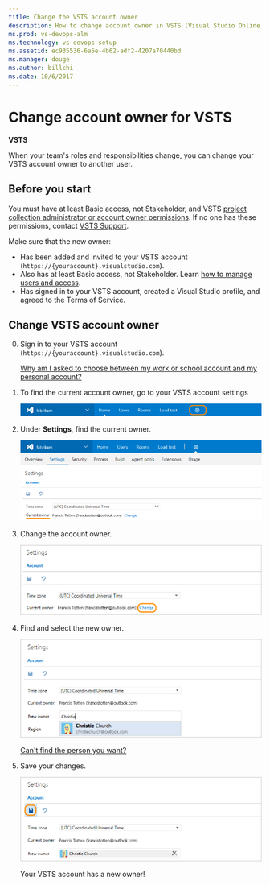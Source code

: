```yaml
---
title: Change the VSTS account owner 
description: How to change account owner in VSTS (Visual Studio Online, VSO, VSTS)
ms.prod: vs-devops-alm
ms.technology: vs-devops-setup
ms.assetid: ec935536-6a5e-4b62-adf2-4207a70440bd
ms.manager: douge
ms.author: billchi
ms.date: 10/6/2017
---
```


#  Change account owner for VSTS

**VSTS**

When your team's roles and responsibilities change, 
you can change your VSTS account owner to another user. 

<a name="ChangeOwner"></a>
## Before you start

You must have at least Basic access, not Stakeholder, and VSTS 
[project collection administrator or account owner permissions](faq-change-account-ownership.md#find-owner-pca). 
If no one has these permissions, contact 
[VSTS Support](https://www.visualstudio.com/team-services/support).

Make sure that the new owner: 

*	Has been added and invited to your VSTS account 
(```https://{youraccount}.visualstudio.com```).  
*	Also has at least Basic access, not Stakeholder. 
Learn [how to manage users and access](add-account-users-assign-access-levels.md).  
*	Has signed in to your VSTS account, 
created a Visual Studio profile, 
and agreed to the Terms of Service. 

##	Change VSTS account owner

0.	Sign in to your VSTS account 
(```https://{youraccount}.visualstudio.com```). 

	[Why am I asked to choose between my work or school account and my personal account?](faq-change-account-ownership.md#ChooseOrgAcctMSAcct)

0.	To find the current account owner, 
go to your VSTS account settings

	![Go to account settings](../_shared/_img/account-settings-new-ui.png)

0.	Under **Settings**, find the current owner.

	![Find current owner](../_shared/_img/account-owner-new-ui.png)

0.	Change the account owner.

	![Change current owner](_img/change-account-ownership/vsocontrolpanelchangeowner.png)

0.	Find and select the new owner.

	![Find and select owner](_img/change-account-ownership/vsofindnewaccountowner.png)

	[Can't find the person you want?](faq-change-account-ownership.md#NoNewOwner) 

0.	Save your changes.

	![Select new owner, save changes](_img/change-account-ownership/vsosavenewaccountowner.png)

	Your VSTS account has a new owner! 

